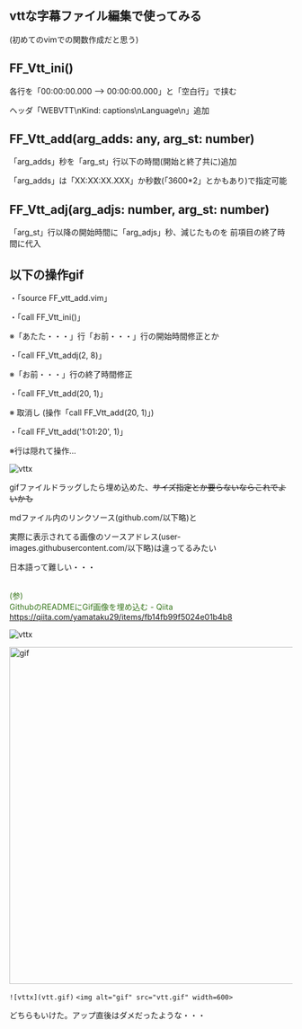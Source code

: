 ## vttな字幕ファイル編集で使ってみる

(初めてのvimでの関数作成だと思う)

## FF_Vtt_ini()

  各行を「00:00:00.000 --> 00:00:00.000」と「空白行」で挟む

  ヘッダ「WEBVTT\nKind: captions\nLanguage\n」追加
  
## FF_Vtt_add(arg_adds: any, arg_st: number)

  「arg_adds」秒を「arg_st」行以下の時間(開始と終了共に)追加
  
  「arg_adds」は「XX:XX:XX.XXX」か秒数(「3600*2」とかもあり)で指定可能
  
## FF_Vtt_adj(arg_adjs: number, arg_st: number)

  「arg_st」行以降の開始時間に「arg_adjs」秒、減じたものを
  前項目の終了時間に代入

## 以下の操作gif

・「source FF_vtt_add.vim」

・「call FF_Vtt_ini()」

※「あたた・・・」行「お前・・・」行の開始時間修正とか

・「call FF_Vtt_addj(2, 8)」

※「お前・・・」行の終了時間修正

・「call FF_Vtt_add(20, 1)」

※ 取消し (操作「call FF_Vtt_add(20, 1)」)

・「call FF_Vtt_add('1:01:20', 1)」

※行は隠れて操作…

![vttx](https://github.com/oxxpeh/pub/assets/145547859/f3fb992a-9ad4-47e9-a972-880c1577829d)

gifファイルドラッグしたら埋め込めた、~~サイズ指定とか要らないならこれでよいかも~~

mdファイル内のリンクソース(github.com/以下略)と

実際に表示されてる画像のソースアドレス(user-images.githubusercontent.com/以下略)は違ってるみたい

日本語って難しい・・・

<span style="color: #38761d;"><br>(参)<br>GithubのREADMEにGif画像を埋め込む - Qiita<br>https://qiita.com/yamataku29/items/fb14fb99f5024e01b4b8</span><br>

![vttx](vtt.gif)

<img alt="gif" src="vtt.gif" width=600>


`![vttx](vtt.gif)`
`<img alt="gif" src="vtt.gif" width=600>`

どちらもいけた。アップ直後はダメだったような・・・
